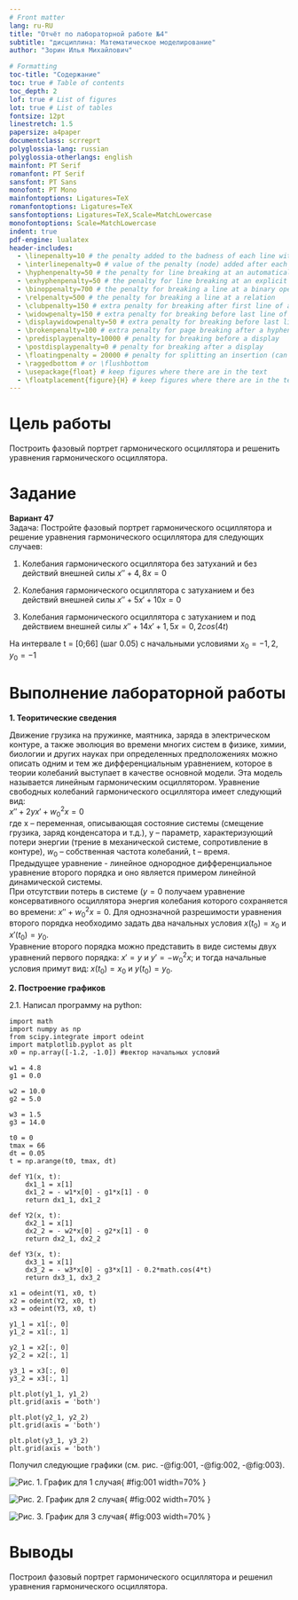 ```yaml
---
# Front matter
lang: ru-RU
title: "Отчёт по лабораторной работе №4"
subtitle: "дисциплина: Математическое моделирование"
author: "Зорин Илья Михайлович"

# Formatting
toc-title: "Содержание"
toc: true # Table of contents
toc_depth: 2
lof: true # List of figures
lot: true # List of tables
fontsize: 12pt
linestretch: 1.5
papersize: a4paper
documentclass: scrreprt
polyglossia-lang: russian
polyglossia-otherlangs: english
mainfont: PT Serif
romanfont: PT Serif
sansfont: PT Sans
monofont: PT Mono
mainfontoptions: Ligatures=TeX
romanfontoptions: Ligatures=TeX
sansfontoptions: Ligatures=TeX,Scale=MatchLowercase
monofontoptions: Scale=MatchLowercase
indent: true
pdf-engine: lualatex
header-includes:
  - \linepenalty=10 # the penalty added to the badness of each line within a paragraph (no associated penalty node) Increasing the value makes tex try to have fewer lines in the paragraph.
  - \interlinepenalty=0 # value of the penalty (node) added after each line of a paragraph.
  - \hyphenpenalty=50 # the penalty for line breaking at an automatically inserted hyphen
  - \exhyphenpenalty=50 # the penalty for line breaking at an explicit hyphen
  - \binoppenalty=700 # the penalty for breaking a line at a binary operator
  - \relpenalty=500 # the penalty for breaking a line at a relation
  - \clubpenalty=150 # extra penalty for breaking after first line of a paragraph
  - \widowpenalty=150 # extra penalty for breaking before last line of a paragraph
  - \displaywidowpenalty=50 # extra penalty for breaking before last line before a display math
  - \brokenpenalty=100 # extra penalty for page breaking after a hyphenated line
  - \predisplaypenalty=10000 # penalty for breaking before a display
  - \postdisplaypenalty=0 # penalty for breaking after a display
  - \floatingpenalty = 20000 # penalty for splitting an insertion (can only be split footnote in standard LaTeX)
  - \raggedbottom # or \flushbottom
  - \usepackage{float} # keep figures where there are in the text
  - \floatplacement{figure}{H} # keep figures where there are in the text
---
```


# Цель работы

Построить фазовый портрет гармонического осциллятора и решенить уравнения
гармонического осциллятора.

# Задание

**Вариант 47**  
  Задача: Постройте фазовый портрет гармонического осциллятора и решение уравнения
гармонического осциллятора для следующих случаев:

1. Колебания гармонического осциллятора без затуханий и без действий внешней
силы  $x'' + 4,8x = 0$

2. Колебания гармонического осциллятора c затуханием и без действий внешней
силы $x'' + 5x' + 10x = 0$

3. Колебания гармонического осциллятора c затуханием и под действием внешней
силы $x'' + 14x' + 1,5x = 0,2cos(4t)$

На интервале t = [0;66] (шаг 0.05) с начальными условиями $x_{0}=-1,2$, $y_{0}=-1$ 

# Выполнение лабораторной работы

**1. Теоритические сведения**

Движение грузика на пружинке, маятника, заряда в электрическом контуре, а
также эволюция во времени многих систем в физике, химии, биологии и других
науках при определенных предположениях можно описать одним и тем же
дифференциальным уравнением, которое в теории колебаний выступает в качестве
основной модели. Эта модель называется линейным гармоническим осциллятором.
Уравнение свободных колебаний гармонического осциллятора имеет
следующий вид:  
  $x'' + 2yx' + w_{0}^2x = 0$  
  где x – переменная, описывающая состояние системы (смещение грузика, заряд
конденсатора и т.д.), y – параметр, характеризующий потери энергии (трение в
механической системе, сопротивление в контуре), $w_{0}$ – собственная частота
колебаний, t – время.  
  Предыдущее уравнение - линейное однородное дифференциальное уравнение
второго порядка и оно является примером линейной динамической системы.  
  При отсутствии потерь в системе ($y = 0$ получаем уравнение консервативного осциллятора энергия колебания которого сохраняется
во времени: $x'' + w_{0}^2x = 0$. Для однозначной разрешимости уравнения второго порядка необходимо
задать два начальных условия $x(t_{0}) = x_{0}$ и $x'(t_{0}) = y_{0}$.  
  Уравнение второго порядка можно представить в виде системы двух
уравнений первого порядка: $x' = y$ и $y' = -w_{0}^2x$; и тогда начальные условия примут вид: $x(t_{0}) = x_{0}$ и $y(t_{0}) = y_{0}$.

**2. Построение графиков**

2.1. Написал программу на python:
```
import math
import numpy as np
from scipy.integrate import odeint
import matplotlib.pyplot as plt
x0 = np.array([-1.2, -1.0]) #вектор начальных условий

w1 = 4.8 
g1 = 0.0 

w2 = 10.0
g2 = 5.0

w3 = 1.5
g3 = 14.0

t0 = 0
tmax = 66
dt = 0.05
t = np.arange(t0, tmax, dt)

def Y1(x, t):
    dx1_1 = x[1]
    dx1_2 = - w1*x[0] - g1*x[1] - 0
    return dx1_1, dx1_2

def Y2(x, t):
    dx2_1 = x[1]
    dx2_2 = - w2*x[0] - g2*x[1] - 0
    return dx2_1, dx2_2

def Y3(x, t):
    dx3_1 = x[1]
    dx3_2 = - w3*x[0] - g3*x[1] - 0.2*math.cos(4*t)
    return dx3_1, dx3_2

x1 = odeint(Y1, x0, t)
x2 = odeint(Y2, x0, t)
x3 = odeint(Y3, x0, t)

y1_1 = x1[:, 0]
y1_2 = x1[:, 1]

y2_1 = x2[:, 0]
y2_2 = x2[:, 1]

y3_1 = x3[:, 0]
y3_2 = x3[:, 1]

plt.plot(y1_1, y1_2)
plt.grid(axis = 'both')

plt.plot(y2_1, y2_2)
plt.grid(axis = 'both')

plt.plot(y3_1, y3_2)
plt.grid(axis = 'both')
```
Получил следующие графики (см. рис. -@fig:001, -@fig:002, -@fig:003).

![Рис. 1. График для 1 случая](image/1.png){ #fig:001 width=70% }

![Рис. 2. График для 2 случая](image/2.png){ #fig:002 width=70% }

![Рис. 3. График для 3 случая](image/3.png){ #fig:003 width=70% }

# Выводы

Построил фазовый портрет гармонического осциллятора и решенил уравнения
гармонического осциллятора.